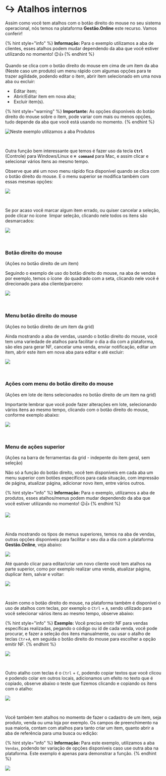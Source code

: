 # ↪️ Atalhos internos

Assim como você tem atalhos com o botão direito do mouse no seu sistema operacional, nós temos na plataforma **Gestão.Online** este recurso. Vamos conferir!

{% hint style="info" %}
**Informação:** Para o exemplo utilizamos a aba de clientes, esses atalhos podem mudar dependendo da aba que você estiver utilizando no momento! 😉👍
{% endhint %}

Quando se clica com o botão direito do mouse em cima de um item da aba (Neste caso um produto) um menu rápido com algumas opções para te trazer agilidade, podendo editar o item, abrir item selecionado em uma nova aba ou excluir:

- <img src="/erp-v2/assets/modulos/icon_editar_item_mouse.png" alt="" data-size="line"> Editar item;
- <img src="/erp-v2/assets/modulos/icon_abrir_editar_item_nova_aba_mouse.png" alt="" data-size="line"> Abrir/Editar item em nova aba;
- <img src="/erp-v2/assets/modulos/icon_excluir_item_mouse.png" alt="" data-size="line"> Excluir item(s).

{% hint style="warning" %}
**Importante:** As opções disponíveis do botão direito do mouse sobre o item, pode variar com mais ou menos opções, tudo depende da aba que você está usando no momento.
{% endhint %}

![Neste exemplo utilizamos a aba Produtos](/erp-v2/assets/atalho_interno_btn_direito.gif)

<br>



Outra função bem interessante que temos é fazer uso da tecla **`Ctrl`** (Controle) para Windows/Linux e **`⌘ command`** para Mac, e assim clicar e selecionar vários itens ao mesmo tempo.

Observe que até um novo menu rápido fica disponível quando se clica com o botão direito do mouse. E o menu superior se modifica também com essas mesmas opções:

![](/erp-v2/assets/atalho_btn_ctrl.gif)

<br>

Se por acaso você marcar algum item errado, ou quiser cancelar a seleção, pode clicar no ícone <img src="/erp-v2/assets/modulos/icon_limpar_selecao.png" alt="" data-size="line"> limpar seleção, clicando nele todos os itens são desmarcados:

![](/erp-v2/assets/atalho_btn_ctrl_limpar.gif)

<br>

### Botão direito do mouse 

(Ações no botāo direito de um item)

Seguindo o exemplo de uso do botão direito do mouse, na aba de vendas por exemplo, temos o ícone <img src="/erp-v2/assets/modulos/icon_abrir_editar_item_nova_aba_mouse.png" alt="" data-size="line"> do quadrado com a seta, clicando nele você é direcionado para aba cliente/parceiro:

![](/erp-v2/assets/atalho_icone_vendas.gif)

<br>

### Menu botão direito do mouse 

(Ações no botāo direito de um item da grid)
<!-- right-click (Ações no botāo direito de um item da grid) -->

Ainda mostrando a aba de vendas, usando o botão direito do mouse, você tem uma variedade de atalhos para facilitar o dia a dia com a plataforma, são eles para gerar NF, cancelar uma venda, enviar notificação, editar um item, abrir este item em nova aba para editar e até excluir:

![](/erp-v2/assets/atalho_btn_mouse_vendas.gif)

<br>

### Ações com menu do botão direito do mouse 

(Ações em lote de itens selecionados no botāo direito de um item na grid) 
<!-- multi-right-click (Ações em lote de itens selecionados no botāo direito de um item na grid)
 -->

Importante lembrar que você pode fazer alterações em lote, selecionando vários itens ao mesmo tempo, clicando com o botão direito do mouse, conforme exemplo abaixo:

![](/erp-v2/assets/atalho_btn_mouse_lotes.gif)

<br>

### Menu de ações superior 

(Ações na barra de ferramentas da grid - indepente do item geral, sem seleçāo)

<!-- list-toolbar (Ações na barra de ferramentas da grid - indepente do item geral, sem seleçāo) -->

Não só a função do botão direito, você tem disponíveis em cada aba um menu superior com botões específicos para cada situação, com impressão de página, atualizar página, adicionar novo item, entre vários outros.

{% hint style="info" %}
**Informação:** Para o exemplo, utilizamos a aba de produtos, esses atalhos/menus podem mudar dependendo da aba que você estiver utilizando no momento! 😉👍
{% endhint %}

![](/erp-v2/assets/atalho_menus_superiores.gif)

<br>

Ainda mostrando os tipos de menus superiores, temos na aba de vendas, outras opções disponíveis para facilitar o seu dia a dia com a plataforma **Gestão.Online**, veja abaixo:

![](/erp-v2/assets/atalho_menus_superiores2.gif)


Até quando clicar para editar/criar um novo cliente você tem atalhos na parte superior, como por exemplo realizar uma venda, atualizar página, duplicar item, salvar e voltar:

![](/erp-v2/assets/atalho_interno_botoes_cliente.png)

<br>

Assim como o botão direito do mouse, na plataforma também é disponível o uso de atalhos com teclas, por exemplo o `Ctrl` + `A`, sendo utilizado para você selecionar vários itens ao mesmo tempo, observe abaixo:

{% hint style="info" %}
**Exemplo:** Você precisa emitir NF para vendas específicas realizadas, pegando o código ou id de cada venda, você pode procurar, e fazer a seleção dos itens manualmente, ou usar o atalho de teclas `Ctr`+`A`, em seguida o botão direito do mouse para escolher a opção emitir NF. 
{% endhint %}

![](/erp-v2/assets/atalho_ctrl_a.gif)

<br>

Outro atalho com teclas é o `Ctrl` + `C`, podendo copiar textos que você clicou e podendo colar em outros locais, adicionamos um efeito no texto que é copiado, observe abaixo o teste que fizemos clicando e copiando os itens com o atalho:

![](/erp-v2/assets/atalho_ctrl_c.gif)

<br>

Você também tem atalhos no momento de fazer o cadastro de um item, seja produto, venda ou uma loja por exemplo. Os campos de preenchimento na sua maioria, contam com atalhos para tanto criar um item, quanto abrir a aba de referência para uma busca ou edição:

{% hint style="info" %}
**Informação:** Para este exemplo, utilizamos a aba `Vendas`, podendo ter variação de opções disponíveis caso use outra aba na plataforma. Este exemplo é apenas para demonstrar a função.
{% endhint %}

![](/erp-v2/assets/atalho_icone_novo_abrir.gif)
<!-- 
### Exportar movimentações -->

